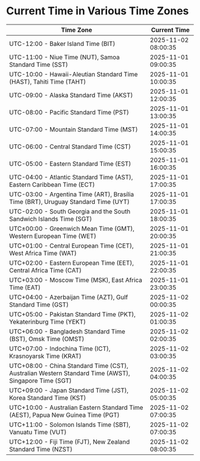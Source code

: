 # Current Time in Various Time Zones

| Time Zone | Current Time |
|-----------|--------------|
| UTC-12:00 - Baker Island Time (BIT) | 2025-11-02 08:00:35 |
| UTC-11:00 - Niue Time (NUT), Samoa Standard Time (SST) | 2025-11-01 09:00:35 |
| UTC-10:00 - Hawaii-Aleutian Standard Time (HAST), Tahiti Time (TAHT) | 2025-11-01 10:00:35 |
| UTC-09:00 - Alaska Standard Time (AKST) | 2025-11-01 12:00:35 |
| UTC-08:00 - Pacific Standard Time (PST) | 2025-11-01 13:00:35 |
| UTC-07:00 - Mountain Standard Time (MST) | 2025-11-01 14:00:35 |
| UTC-06:00 - Central Standard Time (CST) | 2025-11-01 15:00:35 |
| UTC-05:00 - Eastern Standard Time (EST) | 2025-11-01 16:00:35 |
| UTC-04:00 - Atlantic Standard Time (AST), Eastern Caribbean Time (ECT) | 2025-11-01 17:00:35 |
| UTC-03:00 - Argentina Time (ART), Brasília Time (BRT), Uruguay Standard Time (UYT) | 2025-11-01 17:00:35 |
| UTC-02:00 - South Georgia and the South Sandwich Islands Time (SGT) | 2025-11-01 18:00:35 |
| UTC±00:00 - Greenwich Mean Time (GMT), Western European Time (WET) | 2025-11-01 20:00:35 |
| UTC+01:00 - Central European Time (CET), West Africa Time (WAT) | 2025-11-01 21:00:35 |
| UTC+02:00 - Eastern European Time (EET), Central Africa Time (CAT) | 2025-11-01 22:00:35 |
| UTC+03:00 - Moscow Time (MSK), East Africa Time (EAT) | 2025-11-01 23:00:35 |
| UTC+04:00 - Azerbaijan Time (AZT), Gulf Standard Time (GST) | 2025-11-02 00:00:35 |
| UTC+05:00 - Pakistan Standard Time (PKT), Yekaterinburg Time (YEKT) | 2025-11-02 01:00:35 |
| UTC+06:00 - Bangladesh Standard Time (BST), Omsk Time (OMST) | 2025-11-02 02:00:35 |
| UTC+07:00 - Indochina Time (ICT), Krasnoyarsk Time (KRAT) | 2025-11-02 03:00:35 |
| UTC+08:00 - China Standard Time (CST), Australian Western Standard Time (AWST), Singapore Time (SGT) | 2025-11-02 04:00:35 |
| UTC+09:00 - Japan Standard Time (JST), Korea Standard Time (KST) | 2025-11-02 05:00:35 |
| UTC+10:00 - Australian Eastern Standard Time (AEST), Papua New Guinea Time (PGT) | 2025-11-02 07:00:35 |
| UTC+11:00 - Solomon Islands Time (SBT), Vanuatu Time (VUT) | 2025-11-02 07:00:35 |
| UTC+12:00 - Fiji Time (FJT), New Zealand Standard Time (NZST) | 2025-11-02 08:00:35 |
